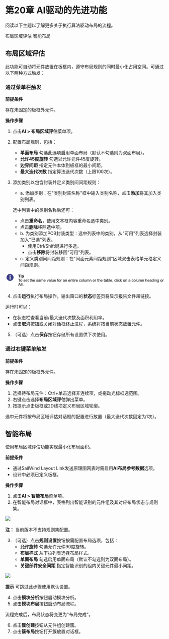 # 第20章 AI驱动的先进功能
阅读以下主题以了解更多关于执行算法驱动布局的流程。

布局区域评估 智能布局

## 布局区域评估
此功能可自动将元件放置在板框内，遵守布局规则的同时最小化占用空间。可通过以下两种方式触发：

### 通过菜单栏触发
**前提条件**

存在未固定的板框外元件。

**操作步骤**

1. 点击**AI > 布局区域评估**菜单项。
2. 配置布局规则，包括：
   - **单面布局** 勾选此选项启用单面布局（默认不勾选则为双面布局）。
   - **允许45度旋转** 勾选以允许元件45度旋转。
   - **边界间距** 指定元件本体到板框的最小间距。
   - **最大迭代次数** 指定算法迭代次数（上限100次）。
3. 添加类别以包含封装并定义类别间间距规则：
   - a. 添加类别：在"类别封装名称"框中输入类别名称，点击**添加**将其加入类别列表。
   
   选中列表中的类别名称后还可：
   - 点击**重命名**，使用文本框内容重命名选中类别。
   - 点击**删除**移除选中项。
   - b. 为类别添加PCB封装类型：选中列表中的类别，从"可用"列表选择封装加入"已选"列表。
     - 使用Ctrl/Shift键进行多选。
     - 点击**移除**将封装移回"可用"列表。
   - c. 定义类别间间距规则：在"同面元素间距规则"区域双击表格单元格定义间距规则。

![](/layout/guide/20/_page_2_Picture_2.jpeg)

4. 点击**运行**执行布局操作。输出窗口的**状态**标签页将显示报告文件超链接。

运行时可以：
- 在状态栏查看当前/最大迭代次数及面积利用率。
- 点击**取消**按钮或关闭对话框终止进程，系统将按当前状态放置元件。
5. （可选）点击**保存**按钮存储所有设置供下次使用。

### 通过右键菜单触发
**前提条件**

存在未固定的板框外元件。

**操作步骤**

1. 选择待布局元件：Ctrl+单击选择非连续项，或拖动光标框选范围。
2. 右键点击选择**布局区域评估**弹出菜单。
3. 按提示点击板框或2D线项定义布局区域轮廓。

选中元件将按布局区域评估对话框的配置进行放置（最大迭代次数固定为1次）。

## 智能布局
使用布局区域评估功能实现最小化布局面积。

**前提条件**

- 通过SailWind Layout Link发送原理图网表时需启用**AI布局参考数据**选项。
- 设计中必须已定义板框。

**操作步骤**

1. 点击**AI > 智能布局**菜单项。
2. 在智能布局对话框中，表格列出智能识别的元件组及其对应布局状态与规则集。

![](/layout/guide/20/_page_3_Picture_4.jpeg)

**注：** 当前版本不支持规则集配置。

3. （可选）点击**规则设置**按钮按需配置布局选项，包括：
   - **允许旋转** 勾选允许元件90度旋转。
   - **布局样式** 从下拉列表选择布局样式。
   - **单面布局** 勾选启用单面布局（默认不勾选则为双面布局）。
   - **关键部件安全间距** 指定智能识别的组内关键元件最小间距。

![](/layout/guide/20/_page_3_Picture_12.jpeg)

**提示** 可跳过此步骤使用默认设置。

4. 点击**模块分析**按钮启动模块分析。
5. 点击**模块布局**按钮启动布局流程。

流程完成后，布局状态将变更为"布局完成"。

6. 点击**簇创建**按钮从元件组创建簇。
7. 点击**簇布局**按钮打开簇放置对话框。